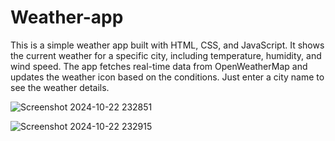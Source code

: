 # Weather-app

This is a simple weather app built with HTML, CSS, and JavaScript. It shows the current weather for a specific city, including temperature, humidity, and wind speed. The app fetches real-time data from OpenWeatherMap and updates the weather icon based on the conditions. Just enter a city name to see the weather details.


![Screenshot 2024-10-22 232851](https://github.com/user-attachments/assets/2df88e4d-59c3-48f9-aa5b-434cb041f097)


![Screenshot 2024-10-22 232915](https://github.com/user-attachments/assets/606ce1e8-beef-421d-96ef-56c5590cf787)
